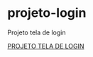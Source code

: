# projeto-login
 Projeto tela de login

 <a href="https://rafaelbrandaos.github.io/projeto-login/">PROJETO TELA DE LOGIN</a>